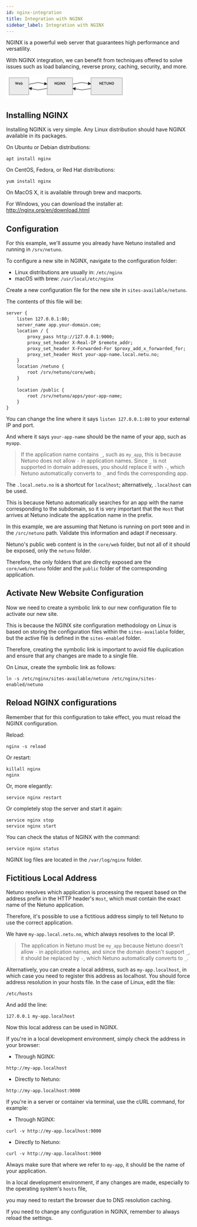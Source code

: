 ```yaml
---
id: nginx-integration
title: Integration with NGINX
sidebar_label: Integration with NGINX
---
```


NGINX is a powerful web server that guarantees high performance and versatility.

With NGINX integration, we can benefit from techniques offered to solve issues such as load balancing, 
reverse proxy, caching, security, and more.

![integracao-nginx1.png](/docs/assets/integracao-nginx1.png)

## Installing NGINX

Installing NGINX is very simple. Any Linux distribution should have NGINX available in its packages.

On Ubuntu or Debian distributions:

```shell
apt install nginx
```

On CentOS, Fedora, or Red Hat distributions:

```shell
yum install nginx
```

On MacOS X, it is available through brew and macports.

For Windows, you can download the installer at: http://nginx.org/en/download.html

## Configuration

For this example, we'll assume you already have Netuno installed and running in `/srv/netuno`.

To configure a new site in NGINX, navigate to the configuration folder:

* Linux distributions are usually in: `/etc/nginx`
* macOS with brew: `/usr/local/etc/nginx`

Create a new configuration file for the new site in `sites-available/netuno`.

The contents of this file will be:

```text
server {
    listen 127.0.0.1:80;
    server_name app.your-domain.com;
    location / {
        proxy_pass http://127.0.0.1:9000;
        proxy_set_header X-Real-IP $remote_addr;
        proxy_set_header X-Forwarded-For $proxy_add_x_forwarded_for;
        proxy_set_header Host your-app-name.local.netu.no;
    }
    location /netuno {
        root /srv/netuno/core/web;
    }

    location /public {
        root /srv/netuno/apps/your-app-name;
    }
}
```

You can change the line where it says `listen 127.0.0.1:80` to your external IP and port.

And where it says `your-app-name` should be the name of your app, such as `myapp`.

> If the application name contains `_`, such as `my_app`, this is because Netuno does not allow `-` in 
> application names.
> Since `_` is not supported in domain addresses, you should replace it with `-`, which Netuno automatically 
> converts to `_` and finds the corresponding app.

The `.local.netu.no` is a shortcut for `localhost`; alternatively, `.localhost` can be used.

This is because Netuno automatically searches for an app with the name corresponding to the subdomain, so it is 
very important that the `Host` that arrives at Netuno indicate the application name in the prefix.

In this example, we are assuming that Netuno is running on port `9000` and in the `/src/netuno` path. Validate
this information and adapt if necessary.

Netuno's public web content is in the `core/web` folder, but not all of it should be exposed, only the `netuno` 
folder.

Therefore, the only folders that are directly exposed are the `core/web/netuno` folder and the `public` folder of 
the corresponding application.

## Activate New Website Configuration

Now we need to create a symbolic link to our new configuration file to activate our new site.

This is because the NGINX site configuration methodology on Linux is based on storing the configuration files 
within the `sites-available` folder, but the active file is defined in the `sites-enabled` folder.

Therefore, creating the symbolic link is important to avoid file duplication and ensure that any changes are made 
to a single file.

On Linux, create the symbolic link as follows:

```shell
ln -s /etc/nginx/sites-available/netuno /etc/nginx/sites-enabled/netuno
```

## Reload NGINX configurations

Remember that for this configuration to take effect, you must reload the NGINX configuration.

Reload:

```shell
nginx -s reload
```

Or restart:

```shell
killall nginx
nginx
```

Or, more elegantly:

```shell
service nginx restart
```

Or completely stop the server and start it again:

```shell
service nginx stop
service nginx start
```

You can check the status of NGINX with the command:

```shell
service nginx status
```

NGINX log files are located in the `/var/log/nginx` folder.

## Fictitious Local Address

Netuno resolves which application is processing the request based on the address prefix in the HTTP header's 
`Host`, which must contain the exact name of the Netuno application.

Therefore, it's possible to use a fictitious address simply to tell Netuno to use the correct application.

We have `my-app.local.netu.no`, which always resolves to the local IP.

> The application in Netuno must be `my_app` because Netuno doesn't allow `-` in application names, and since 
> the domain doesn't support `_`, it should be replaced by `-`, which Netuno automatically converts to `_`.

Alternatively, you can create a local address, such as `my-app.localhost`, in which case you need to register this 
address as localhost. You should force address resolution in your hosts file. In the case of Linux, edit the file:

```plaintext
/etc/hosts
```

And add the line:

```plaintext
127.0.0.1 my-app.localhost
```

Now this local address can be used in NGINX.

If you're in a local development environment, simply check the address in your browser:

- Through NGINX:

```plaintext
http://my-app.localhost
```

- Directly to Netuno:

```plaintext
http://my-app.localhost:9000
```

If you're in a server or container via terminal, use the cURL command, for example:

- Through NGINX:

```plaintext
curl -v http://my-app.localhost:9000
```

- Directly to Netuno:

```plaintext
curl -v http://my-app.localhost:9000
```

Always make sure that where we refer to `my-app`, it should be the name of your application.

In a local development environment, if any changes are made, especially to the operating system's `hosts` file,

you may need to restart the browser due to DNS resolution caching.

If you need to change any configuration in NGINX, remember to always reload the settings.
